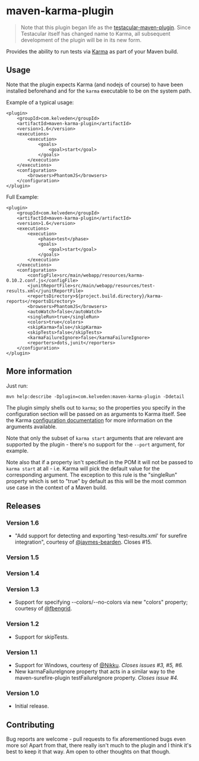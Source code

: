 # maven-karma-plugin
> Note that this plugin began life as the [testacular-maven-plugin](https://github.com/kelveden/testacular-maven-plugin). Since Testacular itself has changed name to Karma, all subsequent development
of the plugin will be in its new form.

Provides the ability to run tests via [Karma](http://karma-runner.github.com/) as part of your Maven build.

## Usage

Note that the plugin expects Karma (and nodejs of course) to have been installed beforehand and for the `karma`
executable to be on the system path.

Example of a typical usage:

    <plugin>
        <groupId>com.kelveden</groupId>
        <artifactId>maven-karma-plugin</artifactId>
        <version>1.6</version>
        <executions>
            <execution>
                <goals>
                    <goal>start</goal>
                </goals>
            </execution>
        </executions>
        <configuration>
            <browsers>PhantomJS</browsers>
        </configuration>
    </plugin>

Full Example:

    <plugin>
        <groupId>com.kelveden</groupId>
        <artifactId>maven-karma-plugin</artifactId>
        <version>1.6</version>
        <executions>
            <execution>
                <phase>test</phase>
                <goals>
                    <goal>start</goal>
                </goals>
            </execution>
        </executions>
        <configuration>
            <configFile>src/main/webapp/resources/karma-0.10.2.conf.js</configFile>
            <junitReportFile>src/main/webapp/resources/test-results.xml</junitReportFile>
            <reportsDirectory>${project.build.directory}/karma-reports</reportsDirectory>
            <browsers>PhantomJS</browsers>
            <autoWatch>false</autoWatch>
            <singleRun>true</singleRun>
            <colors>true</colors>
            <skipKarma>false</skipKarma>
            <skipTests>false</skipTests>
            <karmaFailureIgnore>false</karmaFailureIgnore>
            <reporters>dots,junit</reporters>
        </configuration>
    </plugin>


## More information

Just run:

    mvn help:describe -Dplugin=com.kelveden:maven-karma-plugin -Ddetail

The plugin simply shells out to `karma`; so the properties you specify in the configuration section will
be passed on as arguments to Karma itself. See the Karma
[configuration documentation](http://karma-runner.github.com/0.8/config/configuration-file.html) for more
information on the arguments available.

Note that only the subset of `karma start` arguments that are relevant are supported by the plugin - there's no
support for the `--port` argument, for example.

Note also that if a property isn't specified in the POM it will not be passed to `karma start` at all - i.e. Karma will
pick the default value for the corresponding argument. The exception to this rule is the "singleRun" property which is
set to "true" by default as this will be the most common use case in the context of a Maven build.

## Releases

### Version 1.6
   * "Add support for detecting and exporting 'test-results.xml' for surefire integration", courtesy of [@jaymes-bearden](https://github.com/jaymes-bearden). Closes #15.

### Version 1.5

### Version 1.4

### Version 1.3
   * Support for specifying --colors/--no-colors via new "colors" property; courtesy of [@fbengrid](https://github.com/fbengrid).

### Version 1.2
   * Support for skipTests.

### Version 1.1
   * Support for Windows, courtesy of [@Nikku](https://github.com/Nikku). _Closes issues #3, #5, #6._
   * New karmaFailureIgnore property that acts in a similar way to the maven-surefire-plugin testFailureIgnore property. _Closes issue #4._

### Version 1.0
   * Initial release.

## Contributing

Bug reports are welcome - pull requests to fix aforementioned bugs even more so! Apart from that,
there really isn't much to the plugin and I think it's best to keep it that way. Am open to other thoughts on that though.
